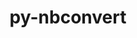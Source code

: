 ---
title: "py-nbconvert"
layout: cache
categories: [package, develop]
meta: {"compilers": ["none"], "num_specs": 93, "num_specs_by_stack": {"data-vis-sdk": 15, "e4s": 52, "e4s-neoverse-v2": 26, "root": 93}, "oss": ["ubuntu20.04", "ubuntu22.04"], "platforms": ["linux"], "stacks": ["data-vis-sdk", "e4s", "e4s-neoverse-v2", "root"], "targets": ["neoverse_v2", "x86_64_v3"], "versions": ["7.16.4"]}
spec_details: [{"compiler": "none", "hash": "332kx3zbikcr6c5x2t3vc7wuowogegyo", "os": "ubuntu20.04", "platform": "linux", "size": "-", "stacks": ["data-vis-sdk", "root"], "target": "x86_64_v3", "variants": ["build_system=python_pip", "+serve"], "versions": ["7.16.4"]}, {"compiler": "none", "hash": "3dptmnwa3sspysgnfjqtdptqfqsk2viv", "os": "ubuntu22.04", "platform": "linux", "size": "-", "stacks": ["e4s", "root"], "target": "x86_64_v3", "variants": ["build_system=python_pip", "+serve"], "versions": ["7.16.4"]}, {"compiler": "none", "hash": "3hkzeaauvi77lznhgj62wnbzufmhbqu7", "os": "ubuntu22.04", "platform": "linux", "size": "-", "stacks": ["e4s", "root"], "target": "x86_64_v3", "variants": ["build_system=python_pip", "+serve"], "versions": ["7.16.4"]}, {"compiler": "none", "hash": "3kr5frnvwy3ys5tlw4rygzg2w3vzf5bp", "os": "ubuntu22.04", "platform": "linux", "size": "-", "stacks": ["e4s", "root"], "target": "x86_64_v3", "variants": ["build_system=python_pip", "+serve"], "versions": ["7.16.4"]}, {"compiler": "none", "hash": "4hmerxtbgzrerq7zm5dgh24whrixw4jq", "os": "ubuntu22.04", "platform": "linux", "size": "-", "stacks": ["e4s-neoverse-v2", "root"], "target": "neoverse_v2", "variants": ["build_system=python_pip", "+serve"], "versions": ["7.16.4"]}, {"compiler": "none", "hash": "4kx3qf72pcqkrtv6blljdngeqjbzguvy", "os": "ubuntu20.04", "platform": "linux", "size": "-", "stacks": ["data-vis-sdk", "root"], "target": "x86_64_v3", "variants": ["build_system=python_pip", "+serve"], "versions": ["7.16.4"]}, {"compiler": "none", "hash": "4mtywzx43ooqp33urfdpet4t3zjtnpfb", "os": "ubuntu22.04", "platform": "linux", "size": "-", "stacks": ["e4s", "root"], "target": "x86_64_v3", "variants": ["build_system=python_pip", "+serve"], "versions": ["7.16.4"]}, {"compiler": "none", "hash": "4sf732ep4volwk6z6gghpwwdfj5ijvxe", "os": "ubuntu22.04", "platform": "linux", "size": "-", "stacks": ["e4s-neoverse-v2", "root"], "target": "neoverse_v2", "variants": ["build_system=python_pip", "+serve"], "versions": ["7.16.4"]}, {"compiler": "none", "hash": "4snuvmpr5fwvya7egnmk4mbppvlmftmt", "os": "ubuntu22.04", "platform": "linux", "size": "-", "stacks": ["e4s", "root"], "target": "x86_64_v3", "variants": ["build_system=python_pip", "+serve"], "versions": ["7.16.4"]}, {"compiler": "none", "hash": "5fxegmncdfxo3cn633aemz52fjetwpt7", "os": "ubuntu20.04", "platform": "linux", "size": "-", "stacks": ["data-vis-sdk", "root"], "target": "x86_64_v3", "variants": ["build_system=python_pip", "+serve"], "versions": ["7.16.4"]}, {"compiler": "none", "hash": "5pkqszrvcgvvpr6siwjzyle5zdkutyz7", "os": "ubuntu22.04", "platform": "linux", "size": "-", "stacks": ["e4s-neoverse-v2", "root"], "target": "neoverse_v2", "variants": ["build_system=python_pip", "+serve"], "versions": ["7.16.4"]}, {"compiler": "none", "hash": "5r3bgesokubep55yu7zg6ej45ab264tu", "os": "ubuntu22.04", "platform": "linux", "size": "-", "stacks": ["e4s", "root"], "target": "x86_64_v3", "variants": ["build_system=python_pip", "+serve"], "versions": ["7.16.4"]}, {"compiler": "none", "hash": "63ce7n5es6bav7ifnrmysqs3txlozrkc", "os": "ubuntu22.04", "platform": "linux", "size": "-", "stacks": ["e4s", "root"], "target": "x86_64_v3", "variants": ["build_system=python_pip", "+serve"], "versions": ["7.16.4"]}, {"compiler": "none", "hash": "6bzdz5v2pi4nhkelghj2qwf6xskownwk", "os": "ubuntu20.04", "platform": "linux", "size": "-", "stacks": ["data-vis-sdk", "root"], "target": "x86_64_v3", "variants": ["build_system=python_pip", "+serve"], "versions": ["7.16.4"]}, {"compiler": "none", "hash": "6s7mk6li5ov3v762dpwhxhnlpoyn2qae", "os": "ubuntu22.04", "platform": "linux", "size": "-", "stacks": ["e4s-neoverse-v2", "root"], "target": "neoverse_v2", "variants": ["build_system=python_pip", "+serve"], "versions": ["7.16.4"]}, {"compiler": "none", "hash": "a7po3odv67ocejprebfwhzm3lzmizmxl", "os": "ubuntu22.04", "platform": "linux", "size": "-", "stacks": ["e4s-neoverse-v2", "root"], "target": "neoverse_v2", "variants": ["build_system=python_pip", "+serve"], "versions": ["7.16.4"]}, {"compiler": "none", "hash": "akpusi2pfgzfwojgqxo5nigwgpastqul", "os": "ubuntu22.04", "platform": "linux", "size": "-", "stacks": ["e4s", "root"], "target": "x86_64_v3", "variants": ["build_system=python_pip", "+serve"], "versions": ["7.16.4"]}, {"compiler": "none", "hash": "b5lnxqm3iovyeh7ooa5pq5s3fni2vsxa", "os": "ubuntu22.04", "platform": "linux", "size": "-", "stacks": ["e4s", "root"], "target": "x86_64_v3", "variants": ["build_system=python_pip", "+serve"], "versions": ["7.16.4"]}, {"compiler": "none", "hash": "bkczoap3pjl4yuwj5egowvc6tckjdfjr", "os": "ubuntu20.04", "platform": "linux", "size": "-", "stacks": ["data-vis-sdk", "root"], "target": "x86_64_v3", "variants": ["build_system=python_pip", "+serve"], "versions": ["7.16.4"]}, {"compiler": "none", "hash": "bsxbb4confsvjn2b7qojgxrhy2anig5m", "os": "ubuntu22.04", "platform": "linux", "size": "-", "stacks": ["e4s", "root"], "target": "x86_64_v3", "variants": ["build_system=python_pip", "+serve"], "versions": ["7.16.4"]}, {"compiler": "none", "hash": "bsyctzkivgrom7sopbotkwxn72me6ay4", "os": "ubuntu22.04", "platform": "linux", "size": "-", "stacks": ["e4s-neoverse-v2", "root"], "target": "neoverse_v2", "variants": ["build_system=python_pip", "+serve"], "versions": ["7.16.4"]}, {"compiler": "none", "hash": "c5syjoh3ym63n35vzlsftkangwxhizde", "os": "ubuntu22.04", "platform": "linux", "size": "-", "stacks": ["e4s", "root"], "target": "x86_64_v3", "variants": ["build_system=python_pip", "+serve"], "versions": ["7.16.4"]}, {"compiler": "none", "hash": "cbktsmegl73rrrpbppyhwk2kadloll5g", "os": "ubuntu20.04", "platform": "linux", "size": "-", "stacks": ["data-vis-sdk", "root"], "target": "x86_64_v3", "variants": ["build_system=python_pip", "+serve"], "versions": ["7.16.4"]}, {"compiler": "none", "hash": "cjmm2jo6igulv2edl6g5doz5h57qsjry", "os": "ubuntu22.04", "platform": "linux", "size": "-", "stacks": ["e4s", "root"], "target": "x86_64_v3", "variants": ["build_system=python_pip", "+serve"], "versions": ["7.16.4"]}, {"compiler": "none", "hash": "clnn3byb3poiqku4jdzeary3wcwzh7ak", "os": "ubuntu20.04", "platform": "linux", "size": "-", "stacks": ["data-vis-sdk", "root"], "target": "x86_64_v3", "variants": ["build_system=python_pip", "+serve"], "versions": ["7.16.4"]}, {"compiler": "none", "hash": "cn7qbtwhsqb7bt4sh2tqv76jleibotpm", "os": "ubuntu22.04", "platform": "linux", "size": "-", "stacks": ["e4s-neoverse-v2", "root"], "target": "neoverse_v2", "variants": ["build_system=python_pip", "+serve"], "versions": ["7.16.4"]}, {"compiler": "none", "hash": "cxap66fz4y4fbe7se6qmobjrxevagi43", "os": "ubuntu22.04", "platform": "linux", "size": "-", "stacks": ["e4s", "root"], "target": "x86_64_v3", "variants": ["build_system=python_pip", "+serve"], "versions": ["7.16.4"]}, {"compiler": "none", "hash": "d76k6pmiadircqmcw2fiami2qtzrsyku", "os": "ubuntu20.04", "platform": "linux", "size": "-", "stacks": ["data-vis-sdk", "root"], "target": "x86_64_v3", "variants": ["build_system=python_pip", "+serve"], "versions": ["7.16.4"]}, {"compiler": "none", "hash": "dblqduflic7gxiogziwifsnaclniib3x", "os": "ubuntu22.04", "platform": "linux", "size": "-", "stacks": ["e4s", "root"], "target": "x86_64_v3", "variants": ["build_system=python_pip", "+serve"], "versions": ["7.16.4"]}, {"compiler": "none", "hash": "divkle5zr7tsycpzdnvxguwhljzpkdmt", "os": "ubuntu22.04", "platform": "linux", "size": "-", "stacks": ["e4s-neoverse-v2", "root"], "target": "neoverse_v2", "variants": ["build_system=python_pip", "+serve"], "versions": ["7.16.4"]}, {"compiler": "none", "hash": "don277wx3ok3wshiuxklh3vqq7qqljb5", "os": "ubuntu22.04", "platform": "linux", "size": "-", "stacks": ["e4s", "root"], "target": "x86_64_v3", "variants": ["build_system=python_pip", "+serve"], "versions": ["7.16.4"]}, {"compiler": "none", "hash": "du7crv7ifphl242m3pl3rehdychnfgas", "os": "ubuntu22.04", "platform": "linux", "size": "-", "stacks": ["e4s", "root"], "target": "x86_64_v3", "variants": ["build_system=python_pip", "+serve"], "versions": ["7.16.4"]}, {"compiler": "none", "hash": "ecrtekvexnazjrgffqhmqjn77xkcetjc", "os": "ubuntu22.04", "platform": "linux", "size": "-", "stacks": ["e4s-neoverse-v2", "root"], "target": "neoverse_v2", "variants": ["build_system=python_pip", "+serve"], "versions": ["7.16.4"]}, {"compiler": "none", "hash": "efd5mz4ii5mrueceu5ksqf3kx56zm7yg", "os": "ubuntu22.04", "platform": "linux", "size": "-", "stacks": ["e4s-neoverse-v2", "root"], "target": "neoverse_v2", "variants": ["build_system=python_pip", "+serve"], "versions": ["7.16.4"]}, {"compiler": "none", "hash": "epu3nsswggy5qztv3m564qyqzk72o3q3", "os": "ubuntu22.04", "platform": "linux", "size": "-", "stacks": ["e4s", "root"], "target": "x86_64_v3", "variants": ["build_system=python_pip", "+serve"], "versions": ["7.16.4"]}, {"compiler": "none", "hash": "eqzpyie7f4u7opm4nnaisrkcaahqmkoi", "os": "ubuntu22.04", "platform": "linux", "size": "-", "stacks": ["e4s-neoverse-v2", "root"], "target": "neoverse_v2", "variants": ["build_system=python_pip", "+serve"], "versions": ["7.16.4"]}, {"compiler": "none", "hash": "f3z3zh64zyqvzzsb32qzq3qufju4i5yc", "os": "ubuntu22.04", "platform": "linux", "size": "-", "stacks": ["e4s", "root"], "target": "x86_64_v3", "variants": ["build_system=python_pip", "+serve"], "versions": ["7.16.4"]}, {"compiler": "none", "hash": "fashd24sjtbwkp2qvvxnv22eev77o5i7", "os": "ubuntu22.04", "platform": "linux", "size": "-", "stacks": ["e4s", "root"], "target": "x86_64_v3", "variants": ["build_system=python_pip", "+serve"], "versions": ["7.16.4"]}, {"compiler": "none", "hash": "fi5lxjlaw4vkj6tentr4n6pbqyxq3juy", "os": "ubuntu22.04", "platform": "linux", "size": "-", "stacks": ["e4s", "root"], "target": "x86_64_v3", "variants": ["build_system=python_pip", "+serve"], "versions": ["7.16.4"]}, {"compiler": "none", "hash": "g2hfafxftg5s6wifagc5flr2twype5li", "os": "ubuntu22.04", "platform": "linux", "size": "-", "stacks": ["e4s", "root"], "target": "x86_64_v3", "variants": ["build_system=python_pip", "+serve"], "versions": ["7.16.4"]}, {"compiler": "none", "hash": "gb4fbfsfqcabcudasvq6kizdmd7sid3m", "os": "ubuntu22.04", "platform": "linux", "size": "-", "stacks": ["e4s-neoverse-v2", "root"], "target": "neoverse_v2", "variants": ["build_system=python_pip", "+serve"], "versions": ["7.16.4"]}, {"compiler": "none", "hash": "gjeu5asdztvawp3nm5s2upqfl7ri6zjr", "os": "ubuntu22.04", "platform": "linux", "size": "-", "stacks": ["e4s-neoverse-v2", "root"], "target": "neoverse_v2", "variants": ["build_system=python_pip", "+serve"], "versions": ["7.16.4"]}, {"compiler": "none", "hash": "gjjnmcayguqmx5sorwqewrvkdjrrgspw", "os": "ubuntu20.04", "platform": "linux", "size": "-", "stacks": ["data-vis-sdk", "root"], "target": "x86_64_v3", "variants": ["build_system=python_pip", "+serve"], "versions": ["7.16.4"]}, {"compiler": "none", "hash": "h75ydqfumfsmcmapan7yvqe4hwf6fw4o", "os": "ubuntu22.04", "platform": "linux", "size": "-", "stacks": ["e4s-neoverse-v2", "root"], "target": "neoverse_v2", "variants": ["build_system=python_pip", "+serve"], "versions": ["7.16.4"]}, {"compiler": "none", "hash": "he6cchr4ndph6craxnxb3354fdztg73p", "os": "ubuntu22.04", "platform": "linux", "size": "-", "stacks": ["e4s", "root"], "target": "x86_64_v3", "variants": ["build_system=python_pip", "+serve"], "versions": ["7.16.4"]}, {"compiler": "none", "hash": "hfxdu4he4bs4h7tbw62n4dfikpo4x6fd", "os": "ubuntu22.04", "platform": "linux", "size": "-", "stacks": ["e4s", "root"], "target": "x86_64_v3", "variants": ["build_system=python_pip", "+serve"], "versions": ["7.16.4"]}, {"compiler": "none", "hash": "hk5ohife2owy3hrhyi6t5ty5xlf6nnti", "os": "ubuntu22.04", "platform": "linux", "size": "-", "stacks": ["e4s", "root"], "target": "x86_64_v3", "variants": ["build_system=python_pip", "+serve"], "versions": ["7.16.4"]}, {"compiler": "none", "hash": "imwdcrp45vim37f3x6bcxcdbg6b6aumv", "os": "ubuntu20.04", "platform": "linux", "size": "-", "stacks": ["data-vis-sdk", "root"], "target": "x86_64_v3", "variants": ["build_system=python_pip", "+serve"], "versions": ["7.16.4"]}, {"compiler": "none", "hash": "ir27e7ckraw5esjzu6hlgcs4npvyhwgj", "os": "ubuntu22.04", "platform": "linux", "size": "-", "stacks": ["e4s-neoverse-v2", "root"], "target": "neoverse_v2", "variants": ["build_system=python_pip", "+serve"], "versions": ["7.16.4"]}, {"compiler": "none", "hash": "jhu5mdsgr66klvj6nsnrj2t4jxo3mawl", "os": "ubuntu22.04", "platform": "linux", "size": "-", "stacks": ["e4s", "root"], "target": "x86_64_v3", "variants": ["build_system=python_pip", "+serve"], "versions": ["7.16.4"]}, {"compiler": "none", "hash": "kdi67zmh4j34vjxlwzdny6wsvs23w4hl", "os": "ubuntu22.04", "platform": "linux", "size": "-", "stacks": ["e4s", "root"], "target": "x86_64_v3", "variants": ["build_system=python_pip", "+serve"], "versions": ["7.16.4"]}, {"compiler": "none", "hash": "kk7x6rkqzoyftf5khyy3ik7k57v2lhoj", "os": "ubuntu22.04", "platform": "linux", "size": "-", "stacks": ["e4s", "root"], "target": "x86_64_v3", "variants": ["build_system=python_pip", "+serve"], "versions": ["7.16.4"]}, {"compiler": "none", "hash": "ks3d4x3pe2n5tfhybinpitbyuuxjf7vc", "os": "ubuntu22.04", "platform": "linux", "size": "-", "stacks": ["e4s", "root"], "target": "x86_64_v3", "variants": ["build_system=python_pip", "+serve"], "versions": ["7.16.4"]}, {"compiler": "none", "hash": "lcg2qvwmuzytdgswmzvfohdhl3uldkog", "os": "ubuntu22.04", "platform": "linux", "size": "-", "stacks": ["e4s-neoverse-v2", "root"], "target": "neoverse_v2", "variants": ["build_system=python_pip", "+serve"], "versions": ["7.16.4"]}, {"compiler": "none", "hash": "lpl3lgmszs7bpf3wyncvxuon2gpt7zg3", "os": "ubuntu22.04", "platform": "linux", "size": "-", "stacks": ["e4s", "root"], "target": "x86_64_v3", "variants": ["build_system=python_pip", "+serve"], "versions": ["7.16.4"]}, {"compiler": "none", "hash": "m2zkqf2fz37kbbmpqbpauww4jhtfm4jh", "os": "ubuntu22.04", "platform": "linux", "size": "-", "stacks": ["e4s", "root"], "target": "x86_64_v3", "variants": ["build_system=python_pip", "+serve"], "versions": ["7.16.4"]}, {"compiler": "none", "hash": "mdxo4h7nq4y5jingjulsw43mmzvliusq", "os": "ubuntu22.04", "platform": "linux", "size": "-", "stacks": ["e4s", "root"], "target": "x86_64_v3", "variants": ["build_system=python_pip", "+serve"], "versions": ["7.16.4"]}, {"compiler": "none", "hash": "msg47cik7mqs476pab6j6jht5kxpqes7", "os": "ubuntu22.04", "platform": "linux", "size": "-", "stacks": ["e4s", "root"], "target": "x86_64_v3", "variants": ["build_system=python_pip", "+serve"], "versions": ["7.16.4"]}, {"compiler": "none", "hash": "mwt7wftwk3vlszw7gmjbdiyxgd3uvbge", "os": "ubuntu22.04", "platform": "linux", "size": "-", "stacks": ["e4s", "root"], "target": "x86_64_v3", "variants": ["build_system=python_pip", "+serve"], "versions": ["7.16.4"]}, {"compiler": "none", "hash": "mx52slunnzomheqq77coem7kj3skci7a", "os": "ubuntu20.04", "platform": "linux", "size": "-", "stacks": ["data-vis-sdk", "root"], "target": "x86_64_v3", "variants": ["build_system=python_pip", "+serve"], "versions": ["7.16.4"]}, {"compiler": "none", "hash": "nbucwtqbm62uinwgme5cdzwyl4lad66m", "os": "ubuntu22.04", "platform": "linux", "size": "-", "stacks": ["e4s", "root"], "target": "x86_64_v3", "variants": ["build_system=python_pip", "+serve"], "versions": ["7.16.4"]}, {"compiler": "none", "hash": "negakaanuaazn4bwlen4t44lgb426b7u", "os": "ubuntu22.04", "platform": "linux", "size": "-", "stacks": ["e4s-neoverse-v2", "root"], "target": "neoverse_v2", "variants": ["build_system=python_pip", "+serve"], "versions": ["7.16.4"]}, {"compiler": "none", "hash": "oyisahcxiwny5mcl4na75wlg2fu3fguu", "os": "ubuntu20.04", "platform": "linux", "size": "-", "stacks": ["data-vis-sdk", "root"], "target": "x86_64_v3", "variants": ["build_system=python_pip", "+serve"], "versions": ["7.16.4"]}, {"compiler": "none", "hash": "p3ivp7d4mlvomn7owcyiihsr3xuvmvb5", "os": "ubuntu22.04", "platform": "linux", "size": "-", "stacks": ["e4s-neoverse-v2", "root"], "target": "neoverse_v2", "variants": ["build_system=python_pip", "+serve"], "versions": ["7.16.4"]}, {"compiler": "none", "hash": "p7ydpvkcuhrwn6lft5fot6ov3k4f7vgd", "os": "ubuntu22.04", "platform": "linux", "size": "-", "stacks": ["e4s-neoverse-v2", "root"], "target": "neoverse_v2", "variants": ["build_system=python_pip", "+serve"], "versions": ["7.16.4"]}, {"compiler": "none", "hash": "pk4dfr44zifsbvkil5xukxcznnayfmtv", "os": "ubuntu22.04", "platform": "linux", "size": "-", "stacks": ["e4s-neoverse-v2", "root"], "target": "neoverse_v2", "variants": ["build_system=python_pip", "+serve"], "versions": ["7.16.4"]}, {"compiler": "none", "hash": "pn7nacmvot3gdpshh5ffjmyv6cx22j73", "os": "ubuntu20.04", "platform": "linux", "size": "-", "stacks": ["data-vis-sdk", "root"], "target": "x86_64_v3", "variants": ["build_system=python_pip", "+serve"], "versions": ["7.16.4"]}, {"compiler": "none", "hash": "pq7mfzid4avhnbig3l7dympaspantwlj", "os": "ubuntu22.04", "platform": "linux", "size": "-", "stacks": ["e4s", "root"], "target": "x86_64_v3", "variants": ["build_system=python_pip", "+serve"], "versions": ["7.16.4"]}, {"compiler": "none", "hash": "q6y7mmyhezippvxfr4vx6qgx6am342ca", "os": "ubuntu22.04", "platform": "linux", "size": "-", "stacks": ["e4s", "root"], "target": "x86_64_v3", "variants": ["build_system=python_pip", "+serve"], "versions": ["7.16.4"]}, {"compiler": "none", "hash": "qtyqlspdljuphik2znhuqqf7fn4t5qjb", "os": "ubuntu22.04", "platform": "linux", "size": "-", "stacks": ["e4s", "root"], "target": "x86_64_v3", "variants": ["build_system=python_pip", "+serve"], "versions": ["7.16.4"]}, {"compiler": "none", "hash": "qwojdiv2ic5nspd7nyots3qarxydszfj", "os": "ubuntu22.04", "platform": "linux", "size": "-", "stacks": ["e4s", "root"], "target": "x86_64_v3", "variants": ["build_system=python_pip", "+serve"], "versions": ["7.16.4"]}, {"compiler": "none", "hash": "qzwwdloo642x5ybifgalzel5mg7zsosg", "os": "ubuntu22.04", "platform": "linux", "size": "-", "stacks": ["e4s", "root"], "target": "x86_64_v3", "variants": ["build_system=python_pip", "+serve"], "versions": ["7.16.4"]}, {"compiler": "none", "hash": "r3d5lnlqrm3ahzhz5cj47xjh2rhl64oa", "os": "ubuntu22.04", "platform": "linux", "size": "-", "stacks": ["e4s", "root"], "target": "x86_64_v3", "variants": ["build_system=python_pip", "+serve"], "versions": ["7.16.4"]}, {"compiler": "none", "hash": "r5qf7ohgudeffuujn2u556n6mdye3epa", "os": "ubuntu22.04", "platform": "linux", "size": "-", "stacks": ["e4s-neoverse-v2", "root"], "target": "neoverse_v2", "variants": ["build_system=python_pip", "+serve"], "versions": ["7.16.4"]}, {"compiler": "none", "hash": "rzw7jlnwtfu3mptagwows5etlksyfaua", "os": "ubuntu22.04", "platform": "linux", "size": "-", "stacks": ["e4s", "root"], "target": "x86_64_v3", "variants": ["build_system=python_pip", "+serve"], "versions": ["7.16.4"]}, {"compiler": "none", "hash": "sihmbgsexat3knsv4mlfz3355uqf2lxj", "os": "ubuntu22.04", "platform": "linux", "size": "-", "stacks": ["e4s-neoverse-v2", "root"], "target": "neoverse_v2", "variants": ["build_system=python_pip", "+serve"], "versions": ["7.16.4"]}, {"compiler": "none", "hash": "th3jg6lyboheoxyy2hkqinzoyessps7o", "os": "ubuntu22.04", "platform": "linux", "size": "-", "stacks": ["e4s-neoverse-v2", "root"], "target": "neoverse_v2", "variants": ["build_system=python_pip", "+serve"], "versions": ["7.16.4"]}, {"compiler": "none", "hash": "tidu4qpdpmvnhydliijct7q6fsqdbu5t", "os": "ubuntu22.04", "platform": "linux", "size": "-", "stacks": ["e4s", "root"], "target": "x86_64_v3", "variants": ["build_system=python_pip", "+serve"], "versions": ["7.16.4"]}, {"compiler": "none", "hash": "u2w6pnwsz4yp7ev4ez7ubfsmnaaqzdd2", "os": "ubuntu22.04", "platform": "linux", "size": "-", "stacks": ["e4s-neoverse-v2", "root"], "target": "neoverse_v2", "variants": ["build_system=python_pip", "+serve"], "versions": ["7.16.4"]}, {"compiler": "none", "hash": "uxb7tcichdzlp3jzspyectowz7gpypva", "os": "ubuntu22.04", "platform": "linux", "size": "-", "stacks": ["e4s", "root"], "target": "x86_64_v3", "variants": ["build_system=python_pip", "+serve"], "versions": ["7.16.4"]}, {"compiler": "none", "hash": "vbcdnmx7t6tkszfodcvubp5eo6736vsg", "os": "ubuntu22.04", "platform": "linux", "size": "-", "stacks": ["e4s", "root"], "target": "x86_64_v3", "variants": ["build_system=python_pip", "+serve"], "versions": ["7.16.4"]}, {"compiler": "none", "hash": "vbjdnsxs65yxy32cr3glzeehwghaf6kj", "os": "ubuntu20.04", "platform": "linux", "size": "-", "stacks": ["data-vis-sdk", "root"], "target": "x86_64_v3", "variants": ["build_system=python_pip", "+serve"], "versions": ["7.16.4"]}, {"compiler": "none", "hash": "vutj6iy27cq23pbwci2xqtnmmddj5sj5", "os": "ubuntu22.04", "platform": "linux", "size": "-", "stacks": ["e4s", "root"], "target": "x86_64_v3", "variants": ["build_system=python_pip", "+serve"], "versions": ["7.16.4"]}, {"compiler": "none", "hash": "vxzno4czt7433prqg4uf5wtbztbrp2qr", "os": "ubuntu20.04", "platform": "linux", "size": "-", "stacks": ["data-vis-sdk", "root"], "target": "x86_64_v3", "variants": ["build_system=python_pip", "+serve"], "versions": ["7.16.4"]}, {"compiler": "none", "hash": "w6iojas7c4gn7anuz3owiofu5ich2dh6", "os": "ubuntu22.04", "platform": "linux", "size": "-", "stacks": ["e4s", "root"], "target": "x86_64_v3", "variants": ["build_system=python_pip", "+serve"], "versions": ["7.16.4"]}, {"compiler": "none", "hash": "wvgjyoavzw2n3pxadxgrlxop6mlj63qs", "os": "ubuntu22.04", "platform": "linux", "size": "-", "stacks": ["e4s-neoverse-v2", "root"], "target": "neoverse_v2", "variants": ["build_system=python_pip", "+serve"], "versions": ["7.16.4"]}, {"compiler": "none", "hash": "x4h4kfnmhoqtrabxadwtkkvtjxgccedw", "os": "ubuntu22.04", "platform": "linux", "size": "-", "stacks": ["e4s-neoverse-v2", "root"], "target": "neoverse_v2", "variants": ["build_system=python_pip", "+serve"], "versions": ["7.16.4"]}, {"compiler": "none", "hash": "x6mp4n6va34ipxh7tlqozuinktap65gd", "os": "ubuntu22.04", "platform": "linux", "size": "-", "stacks": ["e4s", "root"], "target": "x86_64_v3", "variants": ["build_system=python_pip", "+serve"], "versions": ["7.16.4"]}, {"compiler": "none", "hash": "y45es6oupmwdiyycvwuvpzlkgemwkbea", "os": "ubuntu22.04", "platform": "linux", "size": "-", "stacks": ["e4s", "root"], "target": "x86_64_v3", "variants": ["build_system=python_pip", "+serve"], "versions": ["7.16.4"]}, {"compiler": "none", "hash": "y6miozq47rn26j5dnuld27ve72i2x74k", "os": "ubuntu22.04", "platform": "linux", "size": "-", "stacks": ["e4s", "root"], "target": "x86_64_v3", "variants": ["build_system=python_pip", "+serve"], "versions": ["7.16.4"]}, {"compiler": "none", "hash": "ynqmkcumtjk5o3q7si7m2yvpv75d2vlp", "os": "ubuntu22.04", "platform": "linux", "size": "-", "stacks": ["e4s", "root"], "target": "x86_64_v3", "variants": ["build_system=python_pip", "+serve"], "versions": ["7.16.4"]}, {"compiler": "none", "hash": "zmglajk4hyu6m3ua4h62znkjzgvws6n5", "os": "ubuntu22.04", "platform": "linux", "size": "-", "stacks": ["e4s", "root"], "target": "x86_64_v3", "variants": ["build_system=python_pip", "+serve"], "versions": ["7.16.4"]}, {"compiler": "none", "hash": "zso5ynbb6vwzptfbdxhu4dpgibe54hbv", "os": "ubuntu22.04", "platform": "linux", "size": "-", "stacks": ["e4s", "root"], "target": "x86_64_v3", "variants": ["build_system=python_pip", "+serve"], "versions": ["7.16.4"]}]
---